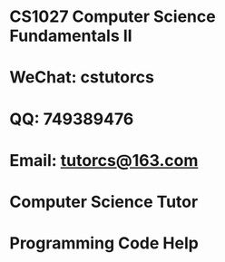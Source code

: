 # CS1027 Computer Science Fundamentals II

# WeChat: cstutorcs

# QQ: 749389476

# Email: tutorcs@163.com

# Computer Science Tutor

# Programming Code Help
